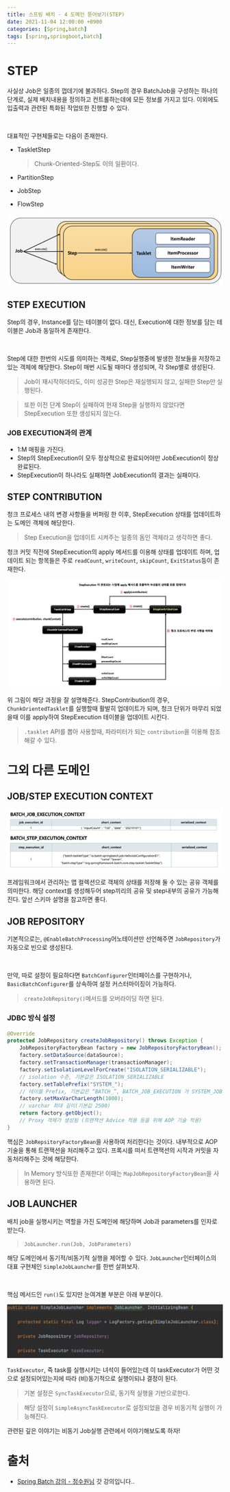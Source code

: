 ```yaml
---
title: 스프링 배치 - 4 도메인 뜯어보기(STEP)
date: 2021-11-04 12:00:00 +0900
categories: [Spring,batch]
tags: [spring,springboot,batch]
---
```


# STEP

사실상 Job은 일종의 껍데기에 불과하다. Step의 경우 BatchJob을 구성하는 하나의 단계로, 실제 배치내용을 정의하고 컨트롤하는데에 모든 정보를 가지고 있다. 이외에도
입출력과 관련된 특화된 작업또한 진행할 수 있다.

<br/>

대표적인 구현체들로는 다음이 존재한다.

- TaskletStep
  > Chunk-Oriented-Step도 이의 일환이다.

- PartitionStep
- JobStep
- FlowStep

<img src="/assets/img/batch/15.png">

## STEP EXECUTION

Step의 경우, Instance를 담는 테이블이 없다. 대신, Execution에 대한 정보를 담는 테이블은 Job과 동일하게 존재한다.

<br/>

Step에 대한 한번의 시도를 의미하는 객체로, Step실행중에 발생한 정보들을 저장하고 있는 객체에 해당한다. Step이 매번 시도될 때마다 생성되며, 각 Step별로 생성된다.

> Job이 재시작하더라도, 이미 성공한 Step은 재실행되지 않고, 실패한 Step만 실행된다.

> 또한 이전 단계 Step이 실패하여 현재 Step을 실행하지 않았다면 StepExecution 또한 생성되지 않는다. 

### JOB EXECUTION과의 관계

- 1:M 매핑을 가진다.
- Step의 StepExecution이 모두 정상적으로 완료되어야만 JobExecution이 정상완료된다.
- StepExecution이 하나라도 실패하면 JobExecution의 결과는 실패이다.


## STEP CONTRIBUTION

청크 프로세스 내의 변경 사항들을 버퍼링 한 이후, StepExecution 상태를 업데이트하는 도메인 객체에 해당한다.
> Step Execution을 업데이트 시켜주는 일종의 돔인 객체라고 생각하면 좋다.

청크 커밋 직전에 StepExecution의 apply 메서드를 이용해 상태를 업데이트 하며, 업데이트 되는 항목들은 주로 `readCount`, `writeCount`, `skipCount`, `ExitStatus`등이 존재한다.

<img src="/assets/img/batch/16.png">

위 그림이 해당 과정을 잘 설명해준다. StepContribution의 경우, `ChunkOrientedTasklet`를 실행할때 활발히 업데이트가 되며, 청크 단위가 마무리 되었을때 이를 apply하여 StepExecution 테이블을 업데이트 시킨다.

> `.tasklet` API를 뽑아 사용할때, 파라미터가 되는 `contribution`을 이용해 참조해갈 수 있다.

# 그외 다른 도메인

## JOB/STEP EXECUTION CONTEXT

<img src="/assets/img/batch/17.png">

프레임워크에서 관리하는 맵 컬렉션으로 객체의 상태를 저장해 둘 수 있는 공유 객체를 의미한다. 해당 context를 생성해두어 step끼리의 공유 및 step내부의 공유가 가능해진다. 앞선 스키마 설명을 참고하면 좋다.

## JOB REPOSITORY

기본적으로는, `@EnableBatchProcessing`어노테이션만 선언해주면 `JobRepository`가 자동으로 빈으로 생성된다.

<br/>

만약, 따로 설정이 필요하다면 `BatchConfigurer`인터페이스를 구현하거나, `BasicBatchConfigurer`를 상속하여 설정 커스터마이징이 가능하다.
> `createJobRepsitory()`메서드를 오버라이딩 하면 된다.

### JDBC 방식 설정

```java
@Override
protected JobRepository createJobRepository() throws Exception {
    JobRepositoryFactoryBean factory = new JobRepositoryFactoryBean();
    factory.setDataSource(dataSource);
    factory.setTransactionManager(transactionManager);
    factory.setIsolationLevelForCreate("ISOLATION_SERIALIZABLE"); 
    // isolation 수준, 기본값은 ISOLATION_SERIALIZABLE
    factory.setTablePrefix("SYSTEM_"); 
    // 테이블 Prefix, 기본값은 “BATCH_”, BATCH_JOB_EXECUTION 가 SYSTEM_JOB_EXECUTION 으로 변경됨
    factory.setMaxVarCharLength(1000); 
    // varchar 최대 길이(기본값 2500)
    return factory.getObject(); 
    // Proxy 객체가 생성됨 (트랜잭션 Advice 적용 등을 위해 AOP 기술 적용)
}
```
핵심은 `JobRepsitoryFactoryBean`을 사용하여 처리한다는 것이다.
내부적으로 AOP 기술을 통해 트랜잭션을 처리해주고 있다. 프록시를 떠서 트랜잭션의 시작과 커밋을 자동처리해주는 것에 해당한다.

> In Memory 방식또한 존재한다! 이때는 `MapJobRepositoryFactoryBean`을 사용하면 된다.

## JOB LAUNCHER

배치 job을 실행시키는 역할을 가진 도메인에 해당하며 Job과 parameters를 인자로 받는다.
> `JobLauncher.run(Job, JobParameters)`
 
해당 도메인에서 동기적/비동기적 실행을 제어할 수 있다. `JobLauncher`인터페이스의 대표 구현체인 `SimpleJobLauncher`를 한번 살펴보자.

<br/>

핵심 메서드인 `run()`도 있지만 눈여겨볼 부분은 아래 부분이다.

<img src="/assets/img/batch/18.png">

`TaskExecutor`, 즉 task를 실행시키는 녀석이 들어있는데 이 taskExecutor가 어떤 것으로 설정되어있는지에 따라 (비)동기적으로 실행이되냐 결정이 된다.
> 기본 설정은 `SyncTaskExecutor`으로, 동기적 실행을 기반으로한다.

> 해당 설정이 `SimpleAsyncTaskExecutor`로 설정되었을 경우 비동기적 실행이 가능해진다.

관련된 깊은 이야기는 비동기 Job실행 관련에서 이야기해보도록 하자!

# 출처

- [Spring Batch 강의 - 정수원님](https://www.inflearn.com/course/%EC%8A%A4%ED%94%84%EB%A7%81-%EB%B0%B0%EC%B9%98) 갓 강의입니다..